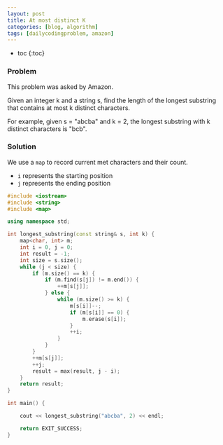 ```yaml
---
layout: post
title: At most distinct K
categories: [blog, algorithm]
tags: [dailycodingproblem, amazon]
---
```


+ toc
{:toc}

### Problem

This problem was asked by Amazon.

Given an integer k and a string s, find the length of the longest substring that contains at
most k distinct characters.

For example, given s = "abcba" and k = 2, the longest substring with k distinct characters is
"bcb".

### Solution

We use a `map` to record current met characters and their count.

+ `i` represents the starting position
+ `j` represents the ending position

```cpp
#include <iostream>
#include <string>
#include <map>

using namespace std;

int longest_substring(const string& s, int k) {
    map<char, int> m;
    int i = 0, j = 0;
    int result = -1;
    int size = s.size();
    while (j < size) {
        if (m.size() == k) {
            if (m.find(s[j]) != m.end()) {
                ++m[s[j]];
            } else {
                while (m.size() >= k) {
                    m[s[i]]--;
                    if (m[s[i]] == 0) {
                        m.erase(s[i]);
                    }
                    ++i;
                }
            }
        }
        ++m[s[j]];
        ++j;
        result = max(result, j - i);
    }
    return result;
}

int main() {

    cout << longest_substring("abcba", 2) << endl;

    return EXIT_SUCCESS;
}
```
